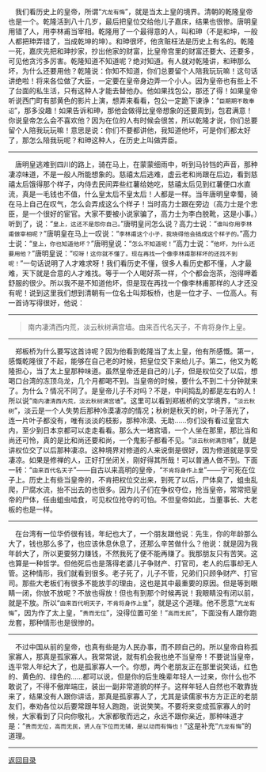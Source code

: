 &emsp;我们看历史上的皇帝，所谓“``亢龙有悔``”，就是当太上皇的境界。清朝的乾隆皇帝也是一个。乾隆活到八十几岁，最后把皇位交给他儿子嘉床，结果也很惨。唐明皇用错了人，用李林甫当宰相。乾隆用了一个最得意的人，叫和珅（不是和坤，一般人都把珅弄错了，当成乾坤的坤）。和珅很坏，他贪赃枉法是历史上有名的。乾隆一死，嘉庆先把和珅抄家，抄出他家的财富，比皇帝宫里的财富还要大、还要多，可见他贪污多厉害。乾隆知道不知道呢？绝对知道。有人就对乾隆讲，和珅那么坏，为什么还要用他？乾隆说：你知不知道，你们总要留个人陪我玩玩嘛！这句话讲绝啦！将来各位做了大臣，一定要在皇帝身边弄一个小人。因为皇帝也有些上不了台面的私生活，只有这种人才能去替他办。他如果找包公，那还了得！如果皇帝听说西门町有部黄色的影片上演，想弄来看看，包公一定跪下谏诤：“``臣期期不敢奉诏``”，那多没趣！如果告诉和珅，那他会做得比皇帝想象的还要周到，包君满意！你说皇帝怎么会不喜欢他？因为在位的人有时候会很苦，所以乾隆才说，你们总要留个人陪我玩玩嘛！意思是说：你们不要都讲他，我知道他坏，可是你们都太好了，那怎么陪我玩呢？和珅这种人，在历史上叫做弄臣。
___
&emsp;唐明皇逃难到四川的路上，骑在马上，在蒙蒙细雨中，听到马铃铛的声音，那种凄凉味道，不是一般人所能想象的。慈禧太后逃难，虚云老和尚跟在后边，看到慈禧太后饿得那个样子，内侍去民间弄些红薯给她吃，慈禧太后见到红薯便口水直流，真是一毛钱也不值，什么皇太后不皇太后！人都是一样。当年唐明皇幸蜀，骑在马上自己在叹气，怎么会弄成这么个样子！当时高力士跟在旁边（高力士是个忠臣，是一个很好的宦官。大家不要被小说家骗了，高力士为李白脱靴，这是小事。）听到了，说：“``皇上，这还不是怨你自己。``”唐明皇问怎么说？高力士说：“``谁叫你用李林甫做宰相呢？``”唐明皇在马上一叹说：“``李林甫这个小子，我晓得他会搞成这个样子的。``”高力士说：“``皇上，你也知道他坏？``”唐明皇说：“``怎么不知道呢！``”高力士说：“``他坏，为什么还要用他？``”唐明皇说：“``哎呀！这你就不懂了。现在再找一个像李林甫那样坏的还找不到呢！``”一句话说明了人才难求呀！我们看历史不懂，很多人看历史都不懂，人才最难，天下就是合意的人才难找。等于一个人喝好茶一样，个个都会泡茶，泡得呷着舒服的很少。所以我不是不知道他坏，但是现在再找一个像李林甫那样的人才还没有呢！说到这里我们想到清朝有一位名士叫郑板桥，也是一位才子、一位高人。有一首诗写得很好，他说：
___
> 南内凄清西内荒，淡云秋树满宫墙。由来百代名天子，不肯将身作上皇。
___
&emsp;郑板桥为什么要写这首诗呢？因为他看到乾隆当了太上皇，他有所感慨。第一，感慨乾隆很了不起，能够在自己老的时候，把皇位交下来给儿子。第二，他又为乾隆担心，当了太上皇那种味道。虽然皇帝还是自己的儿子，但是权位交了以后，想喝口台湾的冻顶乌龙，几个月都喝不到。当皇帝的时候，要什么不到二十分钟就来了。为什么？情况不同了。是皇帝儿子不对吗？不是，中间捣乱的都是左右的人！所以说“``南内凄清西内荒，淡云秋树满宫墙``”。这里可以看到郑板桥的文学境界，“``淡云秋树``”，淡云是一个人失势后那种冷漠凄凉的情况；秋树是秋天的树，叶子落光了，连一片叶子都没有，唯有淡淡的枝影，那种冷漠、无助……你们没有看过皇宫大内，至少到日本京都可以走走看看。那么大一堵宫墙，一个人坐在那里，那比当和尚还可怜，真的是比和尚还要和尚，一个鬼影子都看不见。“``淡云秋树满宫墙``”，就是讲权位交了以后那种凄凉。这种境界对修道的人来说倒是很好，因为修道就是享受凄凉。如果是修禅的人，正好打坐闭关，刚好得其所哉！可以普通人做不到。下面一转：“``由来百代名天子``”——自古以来高明的皇帝，“``不肯将身作上皇``”——宁可死在位子上。历史上有些当皇帝的，不肯把权位交出来，到死了以后，尸体臭了，蛆虫乱爬，尸腐水流，抬不出去的也很多。因为儿子们在争权夺位，抢当皇帝，常常把皇帝的尸体，任由蛆虫啮食，可见权位抢夺的可怕。不但皇帝如此，当董事长、大老板的也是一样。
___
&emsp;在台湾有一位华侨很有钱，年纪也大了，一个朋友跟他说：先生，你的年龄那么大了，钱也那么多了，也应该休息休息了，还那么辛苦做什么？他说：就是因为我年龄大了，所以更要努力赚钱，不然我死了便不能再赚了。我那朋友只有苦笑。这也算是一种哲学。但他死后也是落得老婆儿子争财产、打官司，老人的后事却无人管。这种情形，我们就看到很多。老子死了，儿子不管，兄弟们只顾争财产、打官司。那些大老板们有很多不能放手的理由，这也是其中最重要的原因。但是等到眼睛一闭，你放不放呢？不放也得放！但也有到那个时候再说！我眼睛没有闭以前，就是不放。所以“``由来百代明天子，不肯将身作上皇``”，就是这个道理。他不愿意“``亢龙有悔``”，因为作了太上皇，“``贵而无位``”，没得位置可坐！“``高而无民``”，下面没有人跟你跑龙套，那种情形也是很惨的。
___
&emsp;不过中国从前的皇帝，也真有些是为人民办事，而不顾自己的。所以皇帝自称孤家寡人，那真是孤家寡人。我常常说，就有机会我也绝不当皇帝！不要说当皇帝，连平常人年纪大了，也是孤家寡人一个。你想，两个老朋友正在那里说笑话，红色的、黄色的、绿色的……都可以说，但是你的后生晚辈年轻人一过来，你什么也不敢说了，不得不傲岸端庄，装出一副非常道貌的样子。这样年轻人自然也不敢靠拢来了，结果没有人跟你讲话，那真是孤家寡人了，尤其是读儒家书方方正正的老朋友们，奉劝各位以后要常跟年轻人跑跑，说说笑笑。不要将来变成孤家寡人的时候，大家看到了只向你敬礼，大家都敬而远之，永远不跟你亲近，那种味道才是：“``贵而无位，高而无民，贤人在下位而无辅，是以动而有悔也！``”这是补充“``亢龙有悔``”的道理。
___
[返回目录](../../../master/README.md#目录)